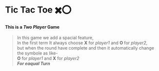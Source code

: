 # Tic Tac Toe ✖️⭕
#### This is a _Two Player_ Game
>In this game we add a spacial feature,  
In the first term It always choose **X** for _player1_ and **O** for _player2_,  
but when the round have complete and then it automatically change the symbole as like-  
**O** for _player1_ and **X** for _player2_  
**_For eaqual Turn_**